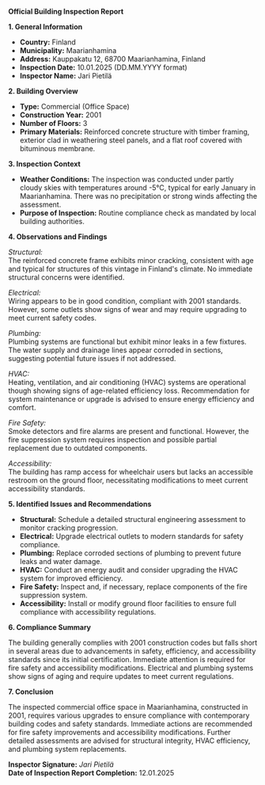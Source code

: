 **Official Building Inspection Report**

**1. General Information**

- **Country:** Finland
- **Municipality:** Maarianhamina
- **Address:** Kauppakatu 12, 68700 Maarianhamina, Finland
- **Inspection Date:** 10.01.2025 (DD.MM.YYYY format)
- **Inspector Name:** Jari Pietilä

**2. Building Overview**

- **Type:** Commercial (Office Space)
- **Construction Year:** 2001
- **Number of Floors:** 3
- **Primary Materials:** Reinforced concrete structure with timber framing, exterior clad in weathering steel panels, and a flat roof covered with bituminous membrane.

**3. Inspection Context**

- **Weather Conditions:** The inspection was conducted under partly cloudy skies with temperatures around -5°C, typical for early January in Maarianhamina. There was no precipitation or strong winds affecting the assessment.
- **Purpose of Inspection:** Routine compliance check as mandated by local building authorities.

**4. Observations and Findings**

*Structural:*  
The reinforced concrete frame exhibits minor cracking, consistent with age and typical for structures of this vintage in Finland's climate. No immediate structural concerns were identified.

*Electrical:*  
Wiring appears to be in good condition, compliant with 2001 standards. However, some outlets show signs of wear and may require upgrading to meet current safety codes.

*Plumbing:*  
Plumbing systems are functional but exhibit minor leaks in a few fixtures. The water supply and drainage lines appear corroded in sections, suggesting potential future issues if not addressed.

*HVAC:*  
Heating, ventilation, and air conditioning (HVAC) systems are operational though showing signs of age-related efficiency loss. Recommendation for system maintenance or upgrade is advised to ensure energy efficiency and comfort.

*Fire Safety:*  
Smoke detectors and fire alarms are present and functional. However, the fire suppression system requires inspection and possible partial replacement due to outdated components.

*Accessibility:*  
The building has ramp access for wheelchair users but lacks an accessible restroom on the ground floor, necessitating modifications to meet current accessibility standards.

**5. Identified Issues and Recommendations**

- **Structural:** Schedule a detailed structural engineering assessment to monitor cracking progression.
- **Electrical:** Upgrade electrical outlets to modern standards for safety compliance.
- **Plumbing:** Replace corroded sections of plumbing to prevent future leaks and water damage.
- **HVAC:** Conduct an energy audit and consider upgrading the HVAC system for improved efficiency.
- **Fire Safety:** Inspect and, if necessary, replace components of the fire suppression system.
- **Accessibility:** Install or modify ground floor facilities to ensure full compliance with accessibility regulations.

**6. Compliance Summary**

The building generally complies with 2001 construction codes but falls short in several areas due to advancements in safety, efficiency, and accessibility standards since its initial certification. Immediate attention is required for fire safety and accessibility modifications. Electrical and plumbing systems show signs of aging and require updates to meet current regulations.

**7. Conclusion**

The inspected commercial office space in Maarianhamina, constructed in 2001, requires various upgrades to ensure compliance with contemporary building codes and safety standards. Immediate actions are recommended for fire safety improvements and accessibility modifications. Further detailed assessments are advised for structural integrity, HVAC efficiency, and plumbing system replacements.

**Inspector Signature:** _Jari Pietilä_  
**Date of Inspection Report Completion:** 12.01.2025